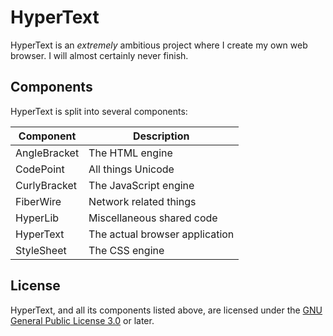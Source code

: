 # HyperText

HyperText is an _extremely_ ambitious project where I create my own web browser.
I will almost certainly never finish.

## Components

HyperText is split into several components:

| Component    | Description                    |
|--------------|--------------------------------|
| AngleBracket | The HTML engine                |
| CodePoint    | All things Unicode             |
| CurlyBracket | The JavaScript engine          |
| FiberWire    | Network related things         |
| HyperLib     | Miscellaneous shared code      |
| HyperText    | The actual browser application |
| StyleSheet   | The CSS engine                 |

## License

HyperText, and all its components listed above, are licensed under the
[GNU General Public License 3.0](https://www.gnu.org/licenses/gpl-3.0.en.html)
or later.

